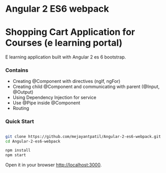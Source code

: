 # Angular 2 ES6 webpack
# Shopping Cart Application for Courses (e learning portal)

E learning application built with Angular 2 es 6 bootstrap.

### Contains

- Creating @Component with directives (ngIf, ngFor)
- Creating child @Component and communicating with parent (@Input, @Output)
- Using Dependency Injection for service
- Use @Pipe inside @Component
- Routing

### Quick Start

```bash

git clone https://github.com/mejayantpatil/Angular-2-es6-webpack.git
cd Angular-2-es6-webpack

npm install
npm start

```

Open it in your browser [http://localhost:3000](http://localhost:3000).
